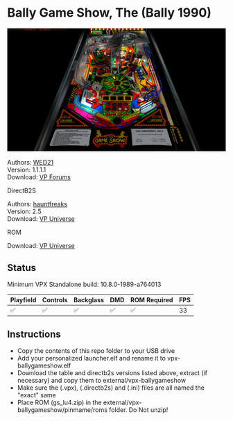 # Bally Game Show, The (Bally 1990)

![Table Preview](https://github.com/bhobman/vpx-previews/blob/1448c4d8c5e2f6d06d3acc94b4012999e2f920e7/vpx-bally-game-show-preview.png)

Authors: [WED21](https://www.vpforums.org/index.php?s=3de704e3c35f0e5ebfa93740284ec896&showuser=89286)  
Version: 1.1.1.1  
Download: [VP Forums](https://www.vpforums.org/index.php?app=downloads&showfile=17768)

DirectB2S

Authors: [hauntfreaks](https://vpuniverse.com/profile/5216-hauntfreaks/)  
Version: 2.5  
Download: [VP Universe](https://vpuniverse.com/files/file/10916-the-bally-game-show-bally-1990-b2s-full-dmd/)

ROM

Download: [VP Universe](https://vpuniverse.com/files/file/574-game-show-lu-4-europe/)

## Status 

Minimum VPX Standalone build: 10.8.0-1989-a764013

| Playfield | Controls | Backglass | DMD | ROM Required | FPS | 
|-----------|----------|-----------|-----|--------------|-----|
| :white_check_mark: | :white_check_mark: | :white_check_mark: | :white_check_mark: | :white_check_mark: | 33 |

## Instructions

- Copy the contents of this repo folder to your USB drive
- Add your personalized launcher.elf and rename it to vpx-ballygameshow.elf
- Download the table and directb2s versions listed above, extract (if necessary) and copy them to external/vpx-ballygameshow
- Make sure the (.vpx), (.directb2s) and (.ini) files are all named the "exact" same
- Place ROM (gs_lu4.zip) in the external/vpx-ballygameshow/pinmame/roms folder. Do Not unzip!

